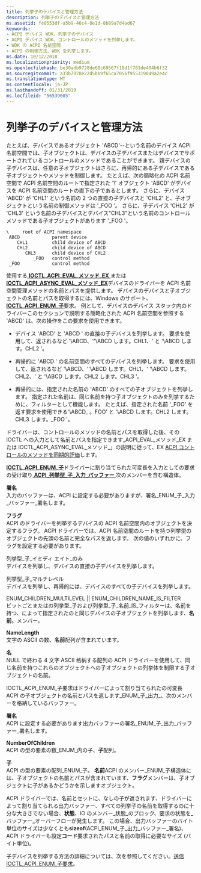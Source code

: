 ```yaml
---
title: 列挙子のデバイスと管理方法
description: 列挙子のデバイスと管理方法
ms.assetid: fe0553df-a5b9-46c4-8e1d-8b89a7d4ad67
keywords:
- ACPI デバイス WDK、列挙子のデバイス
- ACPI デバイス WDK、コントロールのメソッドを列挙します。
- WDK の ACPI 名前空間
- ACPI の制御方法、WDK を列挙します。
ms.date: 10/12/2018
ms.localizationpriority: medium
ms.openlocfilehash: be30adb9728de68c69567f18d1f781de404b6f32
ms.sourcegitcommit: a33b7978e22d5bb9f65ca7056f955319049a2e4c
ms.translationtype: MT
ms.contentlocale: ja-JP
ms.lasthandoff: 01/31/2019
ms.locfileid: "56539605"
---
```

# <a name="enumerating-child-devices-and-control-methods"></a>列挙子のデバイスと管理方法


たとえば、デバイスであるオブジェクト 'ABCD'--という名前のデバイス ACPI 名前空間では、子オブジェクトは、デバイスの子デバイスまたはデバイスでサポートされているコントロールのメソッドであることができます。 親デバイスの子デバイスは、任意の子オブジェクトはさらに、再帰的にある子デバイスである子オブジェクトやメソッドを制御します。 たとえば、次の簡略化の ACPI 名前空間で ACPI 名前空間のルートで指定された '\\' オブジェクト 'ABCD' がデバイスを ACPI 名前空間のルートの直下の子であるとします。 さらに、デバイス 'ABCD' が 'CHL1' という名前の 2 つの直接の子デバイスと 'CHL2' と、子オブジェクトという名前の制御メソッドは '\_FOO '。 さらに、子デバイス 'CHL2' が 'CHL3' という名前の子デバイスとデバイス"CHL3"という名前のコントロール メソッドである子オブジェクトがあります '\_FOO '。

```syntax
\     root of ACPI namespace
 ABCD            parent device 
    CHL1         child device of ABCD
    CHL2         child device of ABCD
       CHL3      child device of CHL2
          _FOO   control method
 _FOO            control method
```

使用する[ **IOCTL\_ACPI\_EVAL\_メソッド\_EX** ](https://msdn.microsoft.com/library/windows/hardware/ff536149)または[ **IOCTL\_ACPI\_ASYNC\_EVAL\_メソッド\_EX**](https://msdn.microsoft.com/library/windows/hardware/ff536146)デバイスのドライバーを ACPI 名前空間管理メソッドの名前とパスを提供します。 デバイスのデバイスと子オブジェクトの名前とパスを取得するには、Windows のサポート、 [ **IOCTL\_ACPI\_ENUM\_子**](https://msdn.microsoft.com/library/windows/hardware/ff536147)要求。 例として、デバイスのデバイス スタック内のドライバーこのセクションで説明する簡略化された ACPI 名前空間を参照する 'ABCD' は、次の操作をこの要求を使用できます。

-   デバイス 'ABCD' と 'ABCD ' の直接の子デバイスを列挙します。 要求を使用して、返されるなど '\\ABCD、''\\ABCD します。CHL1、' と '\\ABCD します。CHL2 '。

-   再帰的に 'ABCD ' の名前空間のすべてのデバイスを列挙します。 要求を使用して、返されるなど '\\ABCD、''\\ABCD します。CHL1、' '\\ABCD します。CHL2、' と '\\ABCD します。CHL2 します。CHL3 '。

-   再帰的には、指定された名前の 'ABCD' のすべての子オブジェクトを列挙します。 指定された名前は、同じ名前を持つ子オブジェクトのみを列挙するために、フィルターとして機能します。 たとえば、指定された名前 '\_FOO' を返す要求を使用できる'\\ABCD\_ 。FOO' と '\\ABCD します。CHL2 します。CHL3 します。\_FOO '。

ドライバーは、コントロールのメソッドの名前とパスを取得した後、その IOCTL への入力として名前とパスを指定できます\_ACPI\_EVAL\_メソッド\_EX または IOCTL\_ACPI\_ASYNC\_EVAL\_メソッド\_」の説明に従って、EX [ACPI コントロールのメソッドを同期的評価](evaluating-acpi-control-methods-synchronously.md)します。

[ **IOCTL\_ACPI\_ENUM\_子**](https://msdn.microsoft.com/library/windows/hardware/ff536147)ドライバーに割り当てられた可変長を入力としての要求の受け取り[ **ACPI\_列挙型\_子\_入力\_バッファー** ](https://msdn.microsoft.com/library/windows/hardware/ff536110)次のメンバーを含む構造体。

<a href="" id="signature"></a>**署名**  
入力のバッファーは、ACPI に設定する必要がありますが、署名\_ENUM\_子\_入力\_バッファー\_署名します。

<a href="" id="flags"></a>**フラグ**  
ACPI のドライバーを列挙するデバイスの ACPI 名前空間内のオブジェクトを決定するフラグ。 ACPI ドライバーでは、ACPI 名前空間のルートを持つ列挙型のオブジェクトの先頭の名前と完全なパスを返します。 次の値のいずれかに、フラグを設定する必要があります。

<a href="" id="enum-children-immediate-only"></a>列挙型\_子\_イミディ エイト\_のみ  
デバイスを列挙し、デバイスの直接の子デバイスを列挙します。

<a href="" id="enum-children-multilevel"></a>列挙型\_子\_マルチレベル  
デバイスを列挙し、再帰的には、デバイスのすべての子デバイスを列挙します。

<a href="" id="enum-children-multilevel----enum-children-name-is-filter-"></a>ENUM\_CHILDREN\_MULTILEVEL || ENUM\_CHILDREN\_NAME\_IS\_FILTER   
ビットごとまたはの列挙型\_子および列挙型\_子\_名前\_IS\_フィルターは、名前を持つ、によって指定されたのと同じデバイスの子オブジェクトを列挙します、**名前**。メンバー。

<a href="" id="namelength"></a>**NameLength**  
文字の ASCII の数、**名前**配列が含まれています。

<a href="" id="name"></a>**名**  
NULL で終わる 4 文字 ASCII 格納する配列の ACPI ドライバーを使用して、同じ名前を持つこれらのオブジェクトへの子オブジェクトの列挙体を制限する子オブジェクトの名前。

IOCTL\_ACPI\_ENUM\_子要求はドライバーによって割り当てられたの可変長 ACPI の子オブジェクトの名前とパスを返します\_ENUM\_子\_出力\_、次のメンバーを格納しているバッファー。

<a href="" id="signature"></a>**署名**  
ACPI に設定する必要があります出力バッファーの署名\_ENUM\_子\_出力\_バッファー\_署名します。

<a href="" id="numberofchildren"></a>**NumberOfChildren**  
ACPI の型の要素の数\_ENUM\_内の子、**子**配列。

<a href="" id="children"></a>**子**  
ACPI の型の要素の配列\_ENUM\_子。 **名前**ACPI のメンバー\_ENUM\_子構造体には、子オブジェクトの名前とパスが含まれています、**フラグ**メンバーは、子オブジェクトに子があるかどうかを示しますオブジェクト。

ACPI ドライバーでは、名前とセットに、なしの子が返されます、ドライバーによって割り当てられる出力バッファー、すべての列挙子の名前を取得するのに十分な大きさでない場合、**状態**、IO のメンバー\_状態\_のブロック、要求の状態を\_バッファー\_オーバーフローが発生します。 この場合、出力バッファーのバイト単位のサイズは少なくとも**sizeof**(ACPI\_ENUM\_子\_出力\_バッファー\_署名)、ACPI ドライバーも設定**コード**要求されたパスと名前の取得に必要なサイズ (バイト単位)。

子デバイスを列挙する方法の詳細については、次を参照してください。[送信 IOCTL\_ACPI\_ENUM\_子要求](sending-an-ioctl-acpi-enum-children-request.md)。
